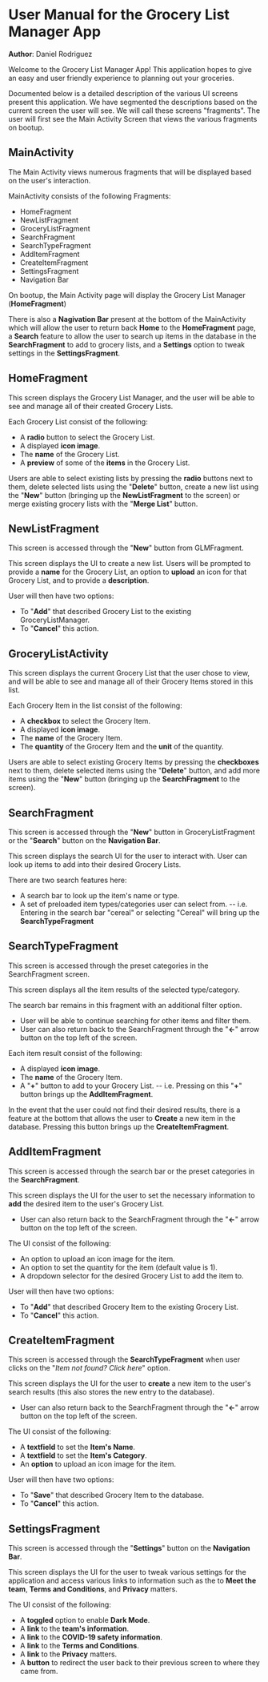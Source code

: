 # User Manual for the Grocery List Manager App

**Author**: Daniel Rodriguez

Welcome to the Grocery List Manager App! This application hopes to give an easy and user friendly experience to planning out your groceries.

Documented below is a detailed description of the various UI screens present this application. We have segmented the descriptions based on the current screen the user will see. We will call these screens "fragments". The user will first see the Main Activity Screen that views the various fragments on bootup.

## MainActivity

The Main Activity views numerous fragments that will be displayed based on the user's interaction.

MainActivity consists of the following Fragments:
- HomeFragment
- NewListFragment
- GroceryListFragment
- SearchFragment
- SearchTypeFragment
- AddItemFragment
- CreateItemFragment
- SettingsFragment
- Navigation Bar

On bootup, the Main Activity page will display the Grocery List Manager (**HomeFragment**) 

<!--include an image of the navigation bar and the main activity-->

There is also a **Nagivation Bar** present at the bottom of the MainActivity which will allow the user to return back **Home** to the **HomeFragment** page, a **Search** feature to allow the user to search up items in the database in the **SearchFragment** to add to grocery lists, and a **Settings** option to tweak settings in the **SettingsFragment**.

## HomeFragment

This screen displays the Grocery List Manager, and the user will be able to see and manage all of their created Grocery Lists.

Each Grocery List consist of the following:
- A **radio** button to select the Grocery List.
- A displayed **icon image**.
- The **name** of the Grocery List.
- A **preview** of some of the **items** in the Grocery List.

Users are able to select existing lists by pressing the **radio** buttons next to them, delete selected lists using the "**Delete**" button, create a new list using the "**New**" button (bringing up the **NewListFragment** to the screen) or merge existing grocery lists with the "**Merge List**" button.

## NewListFragment
This screen is accessed through the "**New**" button from GLMFragment.

This screen displays the UI to create a new list. Users will be prompted to provide a **name** for the Grocery List, an option to **upload** an icon for that Grocery List, and to provide a **description**.

User will then have two options:
- To "**Add**" that described Grocery List to the existing GroceryListManager.
- To "**Cancel**" this action.

## GroceryListActivity

This screen displays the current Grocery List that the user chose to view, and will be able to see and manage all of their Grocery Items stored in this list.

<!--needs refinement-->
Each Grocery Item in the list consist of the following:
- A **checkbox** to select the Grocery Item.
- A displayed **icon image**.
- The **name** of the Grocery Item.
- The **quantity** of the Grocery Item and the **unit** of the quantity.

<!-- needs clarification -->
Users are able to select existing Grocery Items by pressing the **checkboxes** next to them, delete selected items using the "**Delete**" button, and add more items using the "**New**" button (bringing up the **SearchFragment** to the screen).

## SearchFragment

<!-- Needs refinement -->
This screen is accessed through the "**New**" button in GroceryListFragment or the "**Search**" button on the **Navigation Bar**.

This screen displays the search UI for the user to interact with. User can look up items to add into their desired Grocery Lists.

There are two search features here:
- A search bar to look up the item's name or type.
- A set of preloaded item types/categories user can select from.
-- i.e. Entering in the search bar "cereal" or selecting "Cereal" will bring up the **SearchTypeFragment**

## SearchTypeFragment

This screen is accessed through the preset categories in the SearchFragment screen.

This screen displays all the item results of the selected type/category.

The search bar remains in this fragment with an additional filter option.
- User will be able to continue searching for other items and filter them.
- User can also return back to the SearchFragment through the "**<-**" arrow button on the top left of the screen.

Each item result consist of the following:
- A displayed **icon image**.
- The **name** of the Grocery Item.
- A "**+**" button to add to your Grocery List.
-- i.e. Pressing on this "**+**" button brings up the **AddItemFragment**.

In the event that the user could not find their desired results, there is a feature at the bottom that allows the user to **Create** a new item in the database. Pressing this button brings up the **CreateItemFragment**.

## AddItemFragment

This screen is accessed through the search bar or the preset categories in the **SearchFragment**.

This screen displays the UI for the user to set the necessary information to **add** the desired item to the user's Grocery List.
- User can also return back to the SearchFragment through the "**<-**" arrow button on the top left of the screen.

The UI consist of the following:
- An option to upload an icon image for the item.
- An option to set the quantity for the item (default value is 1).
- A dropdown selector for the desired Grocery List to add the item to.

User will then have two options:
- To "**Add**" that described Grocery Item to the existing Grocery List.
- To "**Cancel**" this action.

## CreateItemFragment

This screen is accessed through the **SearchTypeFragment** when user clicks on the "*Item not found? Click here*" option.

This screen displays the UI for the user to **create** a new item to the user's search results (this also stores the new entry to the database).
- User can also return back to the SearchFragment through the "**<-**" arrow button on the top left of the screen.

The UI consist of the following:
- A **textfield** to set the **Item's Name**.
- A **textfield** to set the **Item's Category**.
- An **option** to upload an icon image for the item.

User will then have two options:
- To "**Save**" that described Grocery Item to the database.
- To "**Cancel**" this action.

## SettingsFragment

This screen is accessed through the "**Settings**" button on the **Navigation Bar**.

This screen displays the UI for the user to tweak various settings for the application and access various links to information such as the to **Meet the team**, **Terms and Conditions**, and **Privacy** matters.

<!-- to do -->
The UI consist of the following:
- A **toggled** option to enable **Dark Mode**.
- A **link** to the **team's information**.
- A **link** to the **COVID-19 safety information**.
- A **link** to the **Terms and Conditions**.
- A **link** to the **Privacy** matters.
- A **button** to redirect the user back to their previous screen to where they came from.



